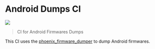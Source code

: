 # Android Dumps CI

![](https://github.com/HitaloSama/AndroidDumpsCI/workflows/Dump/badge.svg)

> CI for Android Firmwares Dumps

This CI uses the [phoenix_firmware_dumper](https://github.com/DroidDumps/phoenix_firmware_dumper) to dump Android firmwares.
